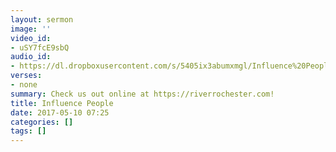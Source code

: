 ```yaml
---
layout: sermon
image: ''
video_id:
- uSY7fcE9sbQ
audio_id:
- https://dl.dropboxusercontent.com/s/5405ix3abumxmgl/Influence%20People%20-%20from%20YouTube.mp3?dl=0
verses:
- none
summary: Check us out online at https://riverrochester.com!
title: Influence People
date: 2017-05-10 07:25
categories: []
tags: []
---
```

